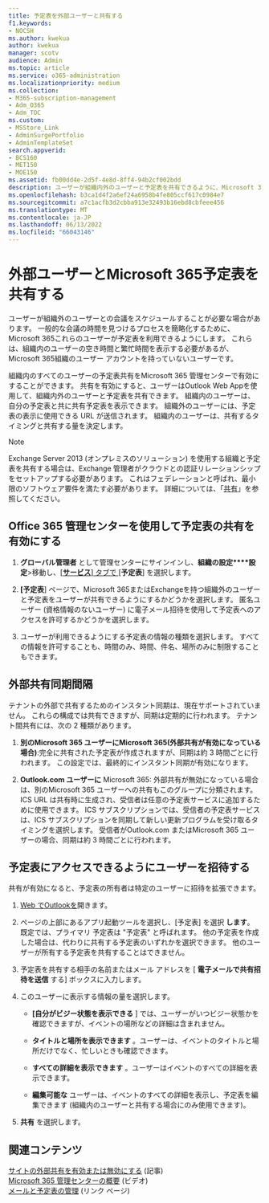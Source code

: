 ```yaml
---
title: 予定表を外部ユーザーと共有する
f1.keywords:
- NOCSH
ms.author: kwekua
author: kwekua
manager: scotv
audience: Admin
ms.topic: article
ms.service: o365-administration
ms.localizationpriority: medium
ms.collection:
- M365-subscription-management
- Adm_O365
- Adm_TOC
ms.custom:
- MSStore_Link
- AdminSurgePortfolio
- AdminTemplateSet
search.appverid:
- BCS160
- MET150
- MOE150
ms.assetid: fb00dd4e-2d5f-4e8d-8ff4-94b2cf002bdd
description: ユーザーが組織内外のユーザーと予定表を共有できるように、Microsoft 365 管理センターで予定表共有を有効にします。
ms.openlocfilehash: b3ca1d4f2a6ef24a6958b4fe805ccf617c0984e7
ms.sourcegitcommit: a7c1acfb3d2cbba913e32493b16ebd8cbfeee456
ms.translationtype: MT
ms.contentlocale: ja-JP
ms.lasthandoff: 06/13/2022
ms.locfileid: "66043146"
---
```

# <a name="share-microsoft-365-calendars-with-external-users"></a>外部ユーザーとMicrosoft 365予定表を共有する

ユーザーが組織外のユーザーとの会議をスケジュールすることが必要な場合があります。 一般的な会議の時間を見つけるプロセスを簡略化するために、Microsoft 365これらのユーザーが予定表を利用できるようにします。 これらは、組織内のユーザーの空き時間と繁忙時間を表示する必要があるが、Microsoft 365組織のユーザー アカウントを持っていないユーザーです。

組織内のすべてのユーザーの予定表共有をMicrosoft 365 管理センターで有効にすることができます。 共有を有効にすると、ユーザーはOutlook Web Appを使用して、組織内外のユーザーと予定表を共有できます。 組織内のユーザーは、自分の予定表と共に共有予定表を表示できます。 組織外のユーザーには、予定表の表示に使用できる URL が送信されます。 組織内のユーザーは、共有するタイミングと共有する量を決定します。

> [!NOTE]
> Exchange Server 2013 (オンプレミスのソリューション) を使用する組織と予定表を共有する場合は、Exchange 管理者がクラウドとの認証リレーションシップをセットアップする必要があります。 これはフェデレーションと呼ばれ、最小限のソフトウェア要件を満たす必要があります。 詳細については、「[共有](/exchange/sharing-exchange-2013-help)」を参照してください。
  
## <a name="enable-calendar-sharing-using-the-microsoft-365-admin-center"></a>Office 365 管理センターを使用して予定表の共有を有効にする

1. **グローバル管理者** として管理センターにサインインし、**組織の設定****設定**\>移動し、[<a href="https://go.microsoft.com/fwlink/p/?linkid=2053743" target="_blank">**サービス**] タブで [</a>**予定表**] を選択します。
  
3. **[予定表**] ページで、Microsoft 365またはExchangeを持つ組織外のユーザーと予定表をユーザーが共有できるようにするかどうかを選択します。 匿名ユーザー (資格情報のないユーザー) に電子メール招待を使用して予定表へのアクセスを許可するかどうかを選択します。

4. ユーザーが利用できるようにする予定表の情報の種類を選択します。 すべての情報を許可することも、時間のみ、時間、件名、場所のみに制限することもできます。

## <a name="external-sharing-sync-interval"></a>外部共有同期間隔

テナントの外部で共有するためのインスタント同期は、現在サポートされていません。 これらの構成では共有できますが、同期は定期的に行われます。 テナント間共有には、次の 2 種類があります。

1. **別のMicrosoft 365 ユーザーにMicrosoft 365(外部共有が有効になっている場合)**:完全に共有された予定表が作成されますが、同期は約 3 時間ごとに行われます。 この設定では、最終的にインスタント同期が有効になります。

2. **Outlook.com ユーザーに** Microsoft 365: 外部共有が無効になっている場合は、別のMicrosoft 365 ユーザーへの共有もこのグループに分類されます。 ICS URL は共有時に生成され、受信者は任意の予定表サービスに追加するために使用できます。 ICS サブスクリプションでは、受信者の予定表サービスは、ICS サブスクリプションを同期して新しい更新プログラムを受け取るタイミングを選択します。 受信者がOutlook.com またはMicrosoft 365 ユーザーの場合、同期は約 3 時間ごとに行われます。

## <a name="invite-people-to-access-calendars"></a>予定表にアクセスできるようにユーザーを招待する

共有が有効になると、予定表の所有者は特定のユーザーに招待を拡張できます。

1. [Web でOutlookを](https://outlook.office365.com)開きます。

2. ページの上部にあるアプリ起動ツールを選択し、[予定表] を選択 **します**。 既定では、プライマリ 予定表は "予定表" と呼ばれます。 他の予定表を作成した場合は、代わりに共有する予定表のいずれかを選択できます。 他のユーザーが所有する予定表を共有することはできません。

3. 予定表を共有する相手の名前またはメール アドレスを [ **電子メールで共有招待を送信** する] ボックスに入力します。

4. このユーザーに表示する情報の量を選択します。

     - **[自分がビジー状態を表示できる** ] では、ユーザーがいつビジー状態かを確認できますが、イベントの場所などの詳細は含まれません。

     - **タイトルと場所を表示できます** 。ユーザーは、イベントのタイトルと場所だけでなく、忙しいときも確認できます。

     - **すべての詳細を表示できます** 。ユーザーはイベントのすべての詳細を表示できます。

     - **編集可能な** ユーザーは、イベントのすべての詳細を表示し、予定表を編集できます (組織内のユーザーと共有する場合にのみ使用できます)。

5. **共有** を選択します。 

## <a name="related-content"></a>関連コンテンツ

[サイトの外部共有を有効または無効にする](/sharepoint/change-external-sharing-site) (記事)\
[Microsoft 365 管理センターの概要](../admin-overview/admin-center-overview.md) (ビデオ)\
[メールと予定表の管理](/admin) (リンク ページ)

